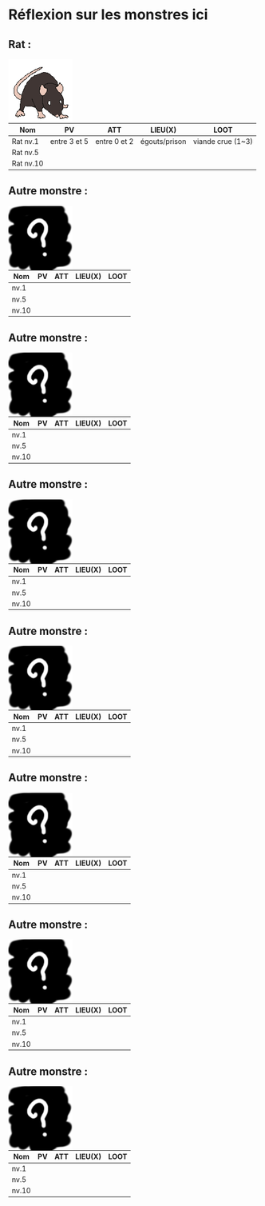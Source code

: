 # Réflexion sur les monstres ici

## Rat :

<img src="../web/imgs/ennemis/rat_base.png"  style="float: left;"/>

| Nom       | PV           | ATT          | LIEU(X)       | LOOT              |
| --------- | ------------ | ------------ | ------------- | ----------------- |
| Rat nv.1  | entre 3 et 5 | entre 0 et 2 | égouts/prison | viande crue (1~3) |
| Rat nv.5  |              |              |               |                   |
| Rat nv.10 |              |              |               |                   |

## Autre monstre :

<img src="../web/imgs/ennemis/inconu.png"  style="float: left;"/>

| Nom   | PV   | ATT  | LIEU(X) | LOOT |
| ----- | ---- | ---- | ------- | ---- |
| nv.1  |      |      |         |      |
| nv.5  |      |      |         |      |
| nv.10 |      |      |         |      |

## Autre monstre :

<img src="../web/imgs/ennemis/inconu.png"  style="float: left;"/>

| Nom   | PV   | ATT  | LIEU(X) | LOOT |
| ----- | ---- | ---- | ------- | ---- |
| nv.1  |      |      |         |      |
| nv.5  |      |      |         |      |
| nv.10 |      |      |         |      |



## Autre monstre :

<img src="../web/imgs/ennemis/inconu.png"  style="float: left;"/>

| Nom   | PV   | ATT  | LIEU(X) | LOOT |
| ----- | ---- | ---- | ------- | ---- |
| nv.1  |      |      |         |      |
| nv.5  |      |      |         |      |
| nv.10 |      |      |         |      |

## Autre monstre :

<img src="../web/imgs/ennemis/inconu.png"  style="float: left;"/>

| Nom   | PV   | ATT  | LIEU(X) | LOOT |
| ----- | ---- | ---- | ------- | ---- |
| nv.1  |      |      |         |      |
| nv.5  |      |      |         |      |
| nv.10 |      |      |         |      |

## Autre monstre :

<img src="../web/imgs/ennemis/inconu.png"  style="float: left;"/>

| Nom   | PV   | ATT  | LIEU(X) | LOOT |
| ----- | ---- | ---- | ------- | ---- |
| nv.1  |      |      |         |      |
| nv.5  |      |      |         |      |
| nv.10 |      |      |         |      |

## Autre monstre :

<img src="../web/imgs/ennemis/inconu.png"  style="float: left;"/>

| Nom   | PV   | ATT  | LIEU(X) | LOOT |
| ----- | ---- | ---- | ------- | ---- |
| nv.1  |      |      |         |      |
| nv.5  |      |      |         |      |
| nv.10 |      |      |         |      |

## Autre monstre :

<img src="../web/imgs/ennemis/inconu.png"  style="float: left;"/>

| Nom   | PV   | ATT  | LIEU(X) | LOOT |
| ----- | ---- | ---- | ------- | ---- |
| nv.1  |      |      |         |      |
| nv.5  |      |      |         |      |
| nv.10 |      |      |         |      |
